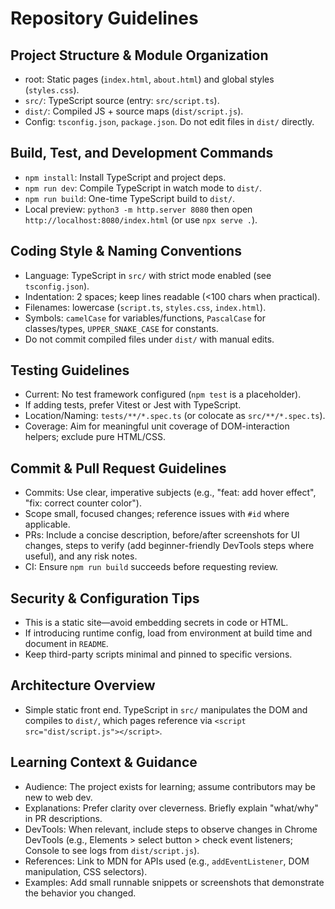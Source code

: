 # Repository Guidelines

## Project Structure & Module Organization
- root: Static pages (`index.html`, `about.html`) and global styles (`styles.css`).
- `src/`: TypeScript source (entry: `src/script.ts`).
- `dist/`: Compiled JS + source maps (`dist/script.js`).
- Config: `tsconfig.json`, `package.json`. Do not edit files in `dist/` directly.

## Build, Test, and Development Commands
- `npm install`: Install TypeScript and project deps.
- `npm run dev`: Compile TypeScript in watch mode to `dist/`.
- `npm run build`: One-time TypeScript build to `dist/`.
- Local preview: `python3 -m http.server 8080` then open `http://localhost:8080/index.html` (or use `npx serve .`).

## Coding Style & Naming Conventions
- Language: TypeScript in `src/` with strict mode enabled (see `tsconfig.json`).
- Indentation: 2 spaces; keep lines readable (<100 chars when practical).
- Filenames: lowercase (`script.ts`, `styles.css`, `index.html`).
- Symbols: `camelCase` for variables/functions, `PascalCase` for classes/types, `UPPER_SNAKE_CASE` for constants.
- Do not commit compiled files under `dist/` with manual edits.

## Testing Guidelines
- Current: No test framework configured (`npm test` is a placeholder).
- If adding tests, prefer Vitest or Jest with TypeScript.
- Location/Naming: `tests/**/*.spec.ts` (or colocate as `src/**/*.spec.ts`).
- Coverage: Aim for meaningful unit coverage of DOM-interaction helpers; exclude pure HTML/CSS.

## Commit & Pull Request Guidelines
- Commits: Use clear, imperative subjects (e.g., "feat: add hover effect", "fix: correct counter color").
- Scope small, focused changes; reference issues with `#id` where applicable.
- PRs: Include a concise description, before/after screenshots for UI changes, steps to verify (add beginner-friendly DevTools steps where useful), and any risk notes.
- CI: Ensure `npm run build` succeeds before requesting review.

## Security & Configuration Tips
- This is a static site—avoid embedding secrets in code or HTML.
- If introducing runtime config, load from environment at build time and document in `README`.
- Keep third-party scripts minimal and pinned to specific versions.

## Architecture Overview
- Simple static front end. TypeScript in `src/` manipulates the DOM and compiles to `dist/`, which pages reference via `<script src="dist/script.js"></script>`.

## Learning Context & Guidance
- Audience: The project exists for learning; assume contributors may be new to web dev.
- Explanations: Prefer clarity over cleverness. Briefly explain "what/why" in PR descriptions.
- DevTools: When relevant, include steps to observe changes in Chrome DevTools (e.g., Elements > select button > check event listeners; Console to see logs from `dist/script.js`).
- References: Link to MDN for APIs used (e.g., `addEventListener`, DOM manipulation, CSS selectors).
- Examples: Add small runnable snippets or screenshots that demonstrate the behavior you changed.
